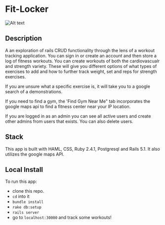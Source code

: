 # Fit-Locker

![Alt text](https://raw.github.com/Benjaminpjacobs/fit-locker/blob/master/screen-shots/fit-lock.png?raw=true "Optional Title")

## Description

A an exploration of rails CRUD functionality through the lens of a workout tracking application. You can sign in or create an account and then store a log of fitness workouts. You can create workouts of both the cardiovascualr and strength variety. These will give you different options of what types of exercises to add and how to further track weight, set and reps for strength exercises.

If you are unsure what a specific exercise is, it will take you to a google search of a demonstrations.

If you need to find a gym, the 'Find Gym Near Me" tab incorporates the google maps api to find a fitness center near your IP location.

If you are logged in as an admin you can see all active users and create other admins from users that exists. You can also delete users.

## Stack

This app is built with HAML, CSS, Ruby 2.4.1, Postgresql and Rails 5.1. It also utilizes the google maps API.

## Local Install

To run this app:

* clone this repo.
* ```cd``` into it
* ```bundle install``` 
* ```rake db:setup```  
* ```rails server```
* go to ```localhost:30000``` and track some workouts!

